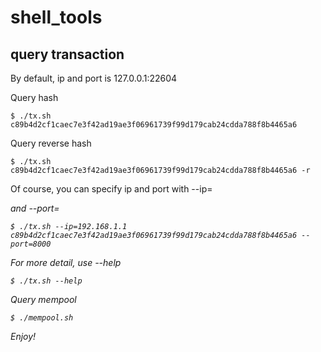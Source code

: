 # shell_tools

## query transaction
By default, ip and port is 127.0.0.1:22604

Query hash
```shell
$ ./tx.sh c89b4d2cf1caec7e3f42ad19ae3f06961739f99d179cab24cdda788f8b4465a6
```

Query reverse hash
```
$ ./tx.sh c89b4d2cf1caec7e3f42ad19ae3f06961739f99d179cab24cdda788f8b4465a6 -r
```

Of course, you can specify ip and port with --ip=<address> and --port=<port>
```$xslt
$ ./tx.sh --ip=192.168.1.1 c89b4d2cf1caec7e3f42ad19ae3f06961739f99d179cab24cdda788f8b4465a6 --port=8000
```

For more detail, use --help
```$xslt
$ ./tx.sh --help
```

Query mempool
```
$ ./mempool.sh
```

Enjoy!
